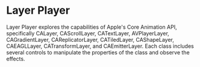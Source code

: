# Layer Player

Layer Player explores the capabilities of Apple's Core Animation API, specifically CALayer, CAScrollLayer, CATextLayer, AVPlayerLayer, CAGradientLayer, CAReplicatorLayer, CATiledLayer, CAShapeLayer, CAEAGLLayer, CATransformLayer, and CAEmitterLayer. Each class includes several controls to manipulate the properties of the class and observe the effects.
